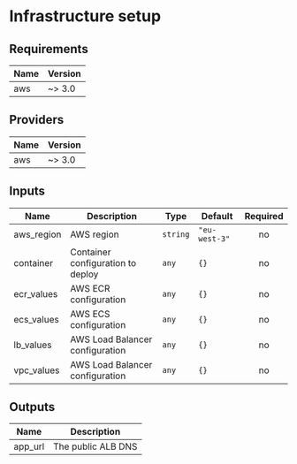 # Infrastructure setup

## Requirements

| Name | Version |
|------|---------|
| aws | ~> 3.0 |

## Providers

| Name | Version |
|------|---------|
| aws | ~> 3.0 |

## Inputs

| Name | Description | Type | Default | Required |
|------|-------------|------|---------|:--------:|
| aws\_region | AWS region | `string` | `"eu-west-3"` | no |
| container | Container configuration to deploy | `any` | `{}` | no |
| ecr\_values | AWS ECR configuration | `any` | `{}` | no |
| ecs\_values | AWS ECS configuration | `any` | `{}` | no |
| lb\_values | AWS Load Balancer configuration | `any` | `{}` | no |
| vpc\_values | AWS Load Balancer configuration | `any` | `{}` | no |

## Outputs

| Name | Description |
|------|-------------|
| app\_url | The public ALB DNS |
